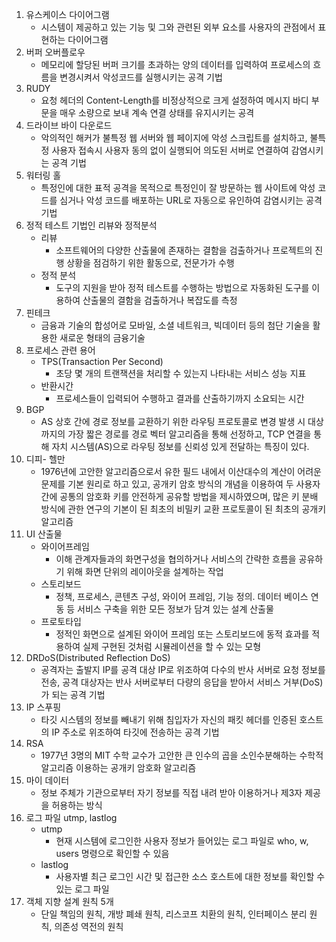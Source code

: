 1. 유스케이스 다이어그램
	- 시스템이 제공하고 있는 기능 및 그와 관련된 외부 요소를 사용자의 관점에서 표현하는 다이어그램
2. 버퍼 오버플로우 
	- 메모리에 할당된 버퍼 크기를 초과하는 양의 데이터를 입력하여 프로세스의 흐름을 변경시켜서 악성코드를 실행시키는 공격 기법
3. RUDY
	- 요청 헤더의 Content-Length를 비정상적으로 크게 설정하여 메시지 바디 부문을 매우 소량으로 보내 계속 연결 상태를 유지시키는 공격
4. 드라이브 바이 다운로드
	- 악의적인 해커가 불특정 웹 서버와 웹 페이지에 악성 스크립트를 설치하고, 불특정 사용자 접속시 사용자 동의 없이 실행되어 의도된 서버로 연결하여 감염시키는 공격 기법
5. 워터링 홀
	- 특정인에 대한 표적 공격을 목적으로 특정인이 잘 방문하는 웹 사이트에 악성 코드를 심거나 악성 코드를 배포하는 URL로 자동으로 유인하여 감염시키는 공격 기법
6. 정적 테스트 기법인 리뷰와 정적분석
	- 리뷰
		- 소프트웨어의 다양한 산출물에 존재하는 결함을 검출하거나 프로젝트의 진행 상황을 점검하기 위한 활동으로, 전문가가 수행
	- 정적 분석
		- 도구의 지원을 받아 정적 테스트를 수행하는 방법으로 자동화된 도구를 이용하여 산출물의 결함을 검출하거나 복잡도를 측정
7. 핀테크
	- 금융과 기술의 합성어로 모바일, 소셜 네트워크, 빅데이터 등의 첨단 기술을 활용한 새로운 형태의 금융기술
8. 프로세스 관련 용어
	- TPS(Transaction Per Second)
		- 초당 몇 개의 트랜잭션을 처리할 수 있는지 나타내는 서비스 성능 지표
	- 반환시간 
		- 프로세스들이 입력되어 수행하고 결과를 산출하기까지 소요되는 시간
9. BGP
	- AS 상호 간에 경로 정보를 교환하기 위한 라우팅 프로토콜로 변경 발생 시 대상까지의 가장 짧은 경로를 경로 벡터 알고리즘을 통해 선정하고, TCP 연결을 통해 자치 시스템(AS)으로 라우팅 정보를 신뢰성 있게 전달하는 특징이 있다.
10. 디피- 헬만
	- 1976년에 고안한 알고리즘으로서 유한 필드 내에서 이산대수의 계산이 어려운 문제를 기본 원리로 하고 있고, 공개키 암호 방식의 개념을 이용하여 두 사용자 간에 공통의 암호화 키를 안전하게 공유할 방법을 제시하였으며, 많은 키 분배 방식에 관한 연구의 기본이 된 최초의 비밀키 교환 프로토콜이 된 최초의 공개키 알고리즘
11. UI 산출물
	- 와이어프레임
		- 이해 관계자들과의 화면구성을 협의하거나 서비스의 간략한 흐름을 공유하기 위해 화면 단위의 레이아웃을 설계하는 작업
	- 스토리보드
		- 정책, 프로세스, 콘텐츠 구성, 와이어 프레임, 기능 정의. 데이터 베이스 연동 등 서비스 구축을 위한 모든 정보가 담겨 있는 설계 산출물
	- 프로토타입
		- 정적인 화면으로 설계된 와이어 프레임 또는 스토리보드에 동적 효과를 적용하여 실제 구현된 것처럼 시뮬레이션을 할 수 있는 모형
12. DRDoS(Distributed Reflection DoS)
	- 공격자는 출발지 IP를 공격 대상 IP로 위조하여 다수의 반사 서버로 요청 정보를 전송, 공격 대상자는 반사 서버로부터 다량의 응답을 받아서 서비스 거부(DoS)가 되는 공격 기법
13. IP 스푸핑
	- 타깃 시스템의 정보를 빼내기 위해 침입자가 자신의 패킷 헤더를 인증된 호스트의 IP 주소로 위조하여 타깃에 전송하는 공격 기법
14. RSA
	- 1977년 3명의 MIT 수학 교수가 고안한 큰 인수의 곱을 소인수분해하는 수학적 알고리즘 이용하는 공개키 암호화 알고리즘
15. 마이 데이터
	- 정보 주체가 기관으로부터 자기 정보를 직접 내려 받아 이용하거나 제3자 제공을 허용하는 방식
16. 로그 파일 utmp, lastlog
	- utmp
		- 현재 시스템에 로그인한 사용자 정보가 들어있는 로그 파일로 who, w, users 명령으로 확인할 수 있음
	- lastlog
		- 사용자별 최근 로그인 시간 및 접근한 소스 호스트에 대한 정보를 확인할 수 있는 로그 파일
17. 객체 지향 설계 원칙 5개
	- 단일 책임의 원칙, 개방 폐쇄 원칙, 리스코프 치환의 원칙, 인터페이스 분리 원칙, 의존성 역전의 원칙